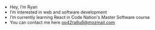 - Hey, I’m Ryan
- I’m interested in web and software development
- I’m currently learning React in Code Nation's Master Software course
- You can contact me here oo42ra6u6@mozmail.com
